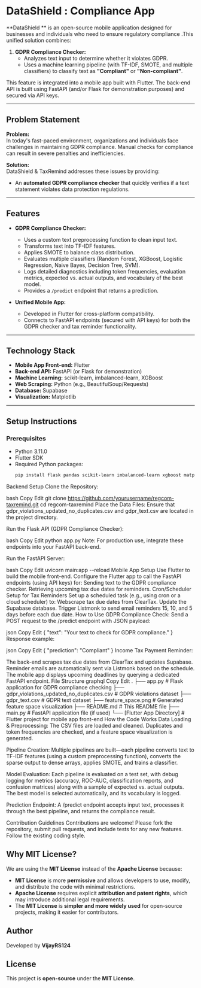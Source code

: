# DataShield : Compliance App

**DataShield ** is an open-source mobile application designed for businesses and individuals who need to ensure regulatory compliance .This unified solution combines:

1. **GDPR Compliance Checker:**  
   - Analyzes text input to determine whether it violates GDPR.
   - Uses a machine learning pipeline (with TF-IDF, SMOTE, and multiple classifiers) to classify text as **"Compliant"** or **"Non-compliant"**.

This feature is integrated into a  mobile app built with Flutter. The back-end API is built using FastAPI (and/or Flask for demonstration purposes) and secured via API keys.

---

## Problem Statement

**Problem:**  
In today's fast-paced environment, organizations and individuals face challenges in maintaining GDPR compliance. Manual checks for compliance can result in severe penalties and inefficiencies.

**Solution:**  
DataShield & TaxRemind addresses these issues by providing:
- An **automated GDPR compliance checker** that quickly verifies if a text statement violates data protection regulations.

---

## Features

- **GDPR Compliance Checker:**
  - Uses a custom text preprocessing function to clean input text.
  - Transforms text into TF-IDF features.
  - Applies SMOTE to balance class distribution.
  - Evaluates multiple classifiers (Random Forest, XGBoost, Logistic Regression, Naive Bayes, Decision Tree, SVM).
  - Logs detailed diagnostics including token frequencies, evaluation metrics, expected vs. actual outputs, and vocabulary of the best model.
  - Provides a `/predict` endpoint that returns a prediction.

- **Unified Mobile App:**
  - Developed in Flutter for cross-platform compatibility.
  - Connects to FastAPI endpoints (secured with API keys) for both the GDPR checker and tax reminder functionality.

---

## Technology Stack

- **Mobile App Front-end:** Flutter
- **Back-end API:** FastAPI (or Flask for demonstration)
- **Machine Learning:** scikit-learn, imbalanced-learn, XGBoost
- **Web Scraping:** Python (e.g., BeautifulSoup/Requests)
- **Database:** Supabase
- **Visualization:** Matplotlib

---

## Setup Instructions

### Prerequisites

- Python 3.11.0
- Flutter SDK
- Required Python packages:  
  ```bash
  pip install flask pandas scikit-learn imbalanced-learn xgboost matplotlib fastapi uvicorn

Backend Setup
Clone the Repository:

bash
Copy
Edit
git clone https://github.com/yourusername/regcom-taxremind.git
cd regcom-taxremind
Place the Data Files:
Ensure that gdpr_violations_updated_no_duplicates.csv and gdpr_text.csv are located in the project directory.

Run the Flask API (GDPR Compliance Checker):

bash
Copy
Edit
python app.py
Note: For production use, integrate these endpoints into your FastAPI back-end.

Run the FastAPI Server:

bash
Copy
Edit
uvicorn main:app --reload
Mobile App Setup
Use Flutter to build the mobile front-end.
Configure the Flutter app to call the FastAPI endpoints (using API keys) for:
Sending text to the GDPR compliance checker.
Retrieving upcoming tax due dates for reminders.
Cron/Scheduler Setup for Tax Reminders
Set up a scheduled task (e.g., using cron or a cloud scheduler) to:
Webscrape tax due dates from ClearTax.
Update the Supabase database.
Trigger Listmonk to send email reminders 15, 10, and 5 days before each due date.
How to Use
GDPR Compliance Check:
Send a POST request to the /predict endpoint with JSON payload:

json
Copy
Edit
{ "text": "Your text to check for GDPR compliance." }
Response example:

json
Copy
Edit
{ "prediction": "Compliant" }
Income Tax Payment Reminder:

The back-end scrapes tax due dates from ClearTax and updates Supabase.
Reminder emails are automatically sent via Listmonk based on the schedule.
The mobile app displays upcoming deadlines by querying a dedicated FastAPI endpoint.
File Structure
graphql
Copy
Edit
.
├── app.py                                     # Flask application for GDPR compliance checking
├── gdpr_violations_updated_no_duplicates.csv  # GDPR violations dataset
├── gdpr_text.csv                              # GDPR text dataset
├── feature_space.png                          # Generated feature space visualization
├── README.md                                  # This README file
├── main.py                                    # FastAPI application file (if used)
└── [Flutter App Directory]                    # Flutter project for mobile app front-end
How the Code Works
Data Loading & Preprocessing:
The CSV files are loaded and cleaned. Duplicates and token frequencies are checked, and a feature space visualization is generated.

Pipeline Creation:
Multiple pipelines are built—each pipeline converts text to TF-IDF features (using a custom preprocessing function), converts the sparse output to dense arrays, applies SMOTE, and trains a classifier.

Model Evaluation:
Each pipeline is evaluated on a test set, with debug logging for metrics (accuracy, ROC-AUC, classification reports, and confusion matrices) along with a sample of expected vs. actual outputs. The best model is selected automatically, and its vocabulary is logged.

Prediction Endpoint:
A /predict endpoint accepts input text, processes it through the best pipeline, and returns the compliance result.

Contribution Guidelines
Contributions are welcome! Please fork the repository, submit pull requests, and include tests for any new features. Follow the existing coding style.




## **Why MIT License?**
We are using the **MIT License** instead of the **Apache License** because:
- **MIT License** is more **permissive** and allows developers to use, modify, and distribute the code with minimal restrictions.
- **Apache License** requires explicit **attribution and patent rights**, which may introduce additional legal requirements.
- The **MIT License** is **simpler and more widely used** for open-source projects, making it easier for contributors.

## **Author**
Developed by **VijayRS124**

## **License**
This project is **open-source** under the **MIT License**.

